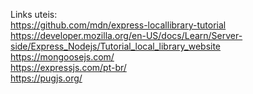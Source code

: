 Links uteis: <br/>
https://github.com/mdn/express-locallibrary-tutorial <br/>
https://developer.mozilla.org/en-US/docs/Learn/Server-side/Express_Nodejs/Tutorial_local_library_website <br/>
https://mongoosejs.com/ <br/>
https://expressjs.com/pt-br/ <br/>
https://pugjs.org/
